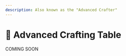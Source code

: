 ```yaml
---
description: Also known as the "Advanced Crafter"
---
```


# 🔷 Advanced Crafting Table

COMING SOON
